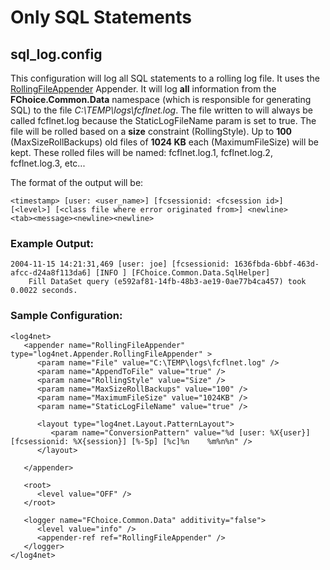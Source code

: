 # Only SQL Statements

## sql_log.config

This configuration will log all SQL statements to a rolling log file. It uses the [RollingFileAppender](http://logging.apache.org/log4net/release/sdk/html/T_log4net_Appender_RollingFileAppender.htm) Appender. It will log **all** information from the **FChoice.Common.Data** namespace (which is responsible for generating SQL) to the file *C:\TEMP\logs\fcflnet.log*. The file written to will always be called fcflnet.log because the StaticLogFileName param is set to true. The file will be rolled based on a **size** constraint (RollingStyle). Up to **100** (MaxSizeRollBackups) old files of **1024 KB** each (MaximumFileSize) will be kept. These rolled files will be named: fcflnet.log.1, fcflnet.log.2, fcflnet.log.3, etc... 

The format of the output will be: 

```
<timestamp> [user: <user_name>] [fcsessionid: <fcsession id>] [<level>] [<class file where error originated from>] <newline> 
<tab><message><newline><newline>
```

### Example Output:

```
2004-11-15 14:21:31,469 [user: joe] [fcsessionid: 1636fbda-6bbf-463d-afcc-d24a8f113da6] [INFO ] [FChoice.Common.Data.SqlHelper]
	Fill DataSet query (e592af81-14fb-48b3-ae19-0ae77b4ca457) took 0.0022 seconds.
```

### Sample Configuration:

```
<log4net>
   <appender name="RollingFileAppender" type="log4net.Appender.RollingFileAppender" >
      <param name="File" value="C:\TEMP\logs\fcflnet.log" />
      <param name="AppendToFile" value="true" />
      <param name="RollingStyle" value="Size" />
      <param name="MaxSizeRollBackups" value="100" />
      <param name="MaximumFileSize" value="1024KB" />
      <param name="StaticLogFileName" value="true" />
      
      <layout type="log4net.Layout.PatternLayout">
         <param name="ConversionPattern" value="%d [user: %X{user}] [fcsessionid: %X{session}] [%-5p] [%c]%n	%m%n%n" />
      </layout>
   
   </appender>

   <root>
      <level value="OFF" />			
   </root>

   <logger name="FChoice.Common.Data" additivity="false">
      <level value="info" />
      <appender-ref ref="RollingFileAppender" />
   </logger>
</log4net>
```      
